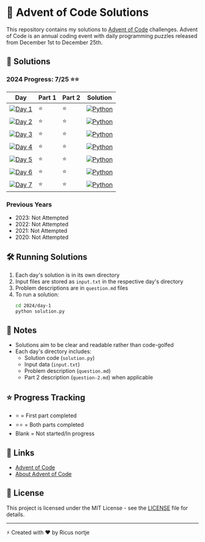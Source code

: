# 🎄 Advent of Code Solutions

This repository contains my solutions to [Advent of Code](https://adventofcode.com/) challenges. Advent of Code is an annual coding event with daily programming puzzles released from December 1st to December 25th.

## 🚀 Solutions

### 2024 Progress: 7/25 ⭐⭐

| Day | Part 1 | Part 2 | Solution |
|-----|--------|--------|----------|
| [![Day 1](https://img.shields.io/badge/Day%201-Historian%20Hysteria-blue)](2024/day-1/question.md) | ⭐ | ⭐ | [![Python](https://img.shields.io/badge/Python-blue?logo=python&logoColor=white)](2024/day-1/solution.py) |
| [![Day 2](https://img.shields.io/badge/Day%202-Red--Nosed%20Reports-blue)](2024/day-2/question.md) | ⭐ | ⭐ | [![Python](https://img.shields.io/badge/Python-blue?logo=python&logoColor=white)](2024/day-2/solution.py) |
| [![Day 3](https://img.shields.io/badge/Day%203-Mull%20It%20Over-blue)](2024/day-3/question.md) | ⭐ | ⭐ | [![Python](https://img.shields.io/badge/Python-blue?logo=python&logoColor=white)](2024/day-3/solution.py) |
| [![Day 4](https://img.shields.io/badge/Day%204-Ceres%20Search-blue)](2024/day-4/question.md) | ⭐ | ⭐ | [![Python](https://img.shields.io/badge/Python-blue?logo=python&logoColor=white)](2024/day-4/solution.py) |
| [![Day 5](https://img.shields.io/badge/Day%205-Print%20Queue-blue)](2024/day-5/question.md) | ⭐ | ⭐ | [![Python](https://img.shields.io/badge/Python-blue?logo=python&logoColor=white)](2024/day-5/solution.py) |
| [![Day 6](https://img.shields.io/badge/Day%206-Guard%20Gallivant-blue)](2024/day-6/question.md) | ⭐ | ⭐ | [![Python](https://img.shields.io/badge/Python-blue?logo=python&logoColor=white)](2024/day-6/solution.py) |
| [![Day 7](https://img.shields.io/badge/Day%207-Bridge%20Repair-blue)](2024/day-7/question.md) | ⭐ | ⭐ | [![Python](https://img.shields.io/badge/Python-blue?logo=python&logoColor=white)](2024/day-7/solution.py) |

### Previous Years
- 2023: Not Attempted
- 2022: Not Attempted
- 2021: Not Attempted
- 2020: Not Attempted

## 🛠️ Running Solutions

1. Each day's solution is in its own directory
2. Input files are stored as `input.txt` in the respective day's directory
3. Problem descriptions are in `question.md` files
4. To run a solution:
   ```bash
   cd 2024/day-1
   python solution.py
   ```

## 📝 Notes

- Solutions aim to be clear and readable rather than code-golfed
- Each day's directory includes:
  - Solution code (`solution.py`)
  - Input data (`input.txt`)
  - Problem description (`question.md`)
  - Part 2 description (`question-2.md`) when applicable

## ⭐ Progress Tracking

- ⭐ = First part completed
- ⭐⭐ = Both parts completed
- Blank = Not started/In progress

## 🔗 Links

- [Advent of Code](https://adventofcode.com/)
- [About Advent of Code](https://adventofcode.com/about)

## 📜 License

This project is licensed under the MIT License - see the [LICENSE](LICENSE) file for details.

---

⚡ Created with ❤️ by Ricus nortje
